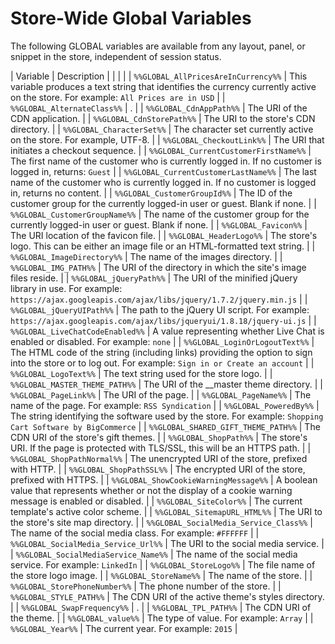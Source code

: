 # Store-Wide Global Variables


The following GLOBAL variables are available from any layout, panel, or snippet in the store, independent of session status.

| Variable | Description |
|  |  |
| `%%GLOBAL_AllPricesAreInCurrency%%` | This variable produces a text string that identifies the currency currently active on the store. For example: <NOBR>`All Prices are in USD`</nobr> |
| `%%GLOBAL_AlternateClass%%` | . |
| `%%GLOBAL_CdnAppPath%%` | The URI of the CDN application. |
| `%%GLOBAL_CdnStorePath%%` | The URI to the store's CDN directory. |
| `%%GLOBAL_CharacterSet%%` | The character set currently active on the store. For example, UTF-8. |
| `%%GLOBAL_CheckoutLink%%` | The URI that initiates a checkout sequence. |
| `%%GLOBAL_CurrentCustomerFirstName%%` | The first name of the customer who is currently logged in. If no customer is logged in, returns: `Guest` |
| `%%GLOBAL_CurrentCustomerLastName%%` | The last name of the customer who is currently logged in. If no customer is logged in, returns no content. |
| `%%GLOBAL_CustomerGroupId%%` | The ID of the customer group for the currently logged-in user or guest. Blank if none. |
| `%%GLOBAL_CustomerGroupName%%` | The name of the customer group for the currently logged-in user or guest. Blank if none. |
| `%%GLOBAL_Favicon%%` | The URI location of the favicon file. |
| `%%GLOBAL_HeaderLogo%%` | The store's logo. This can be either an image file or an HTML-formatted text string. |
| `%%GLOBAL_ImageDirectory%%` | The name of the images directory. |
| `%%GLOBAL_IMG_PATH%%` | The URI of the directory in which the site's image files reside. |
| `%%GLOBAL_jQueryPath%%` | The URI of the minified jQuery library in use. For example:<br>`https://ajax.googleapis.com/ajax/libs/jquery/1.7.2/jquery.min.js` |
| `%%GLOBAL_jQueryUIPath%%` | The path to the jQuery UI script. For example:<br> `https://ajax.googleapis.com/ajax/libs/jqueryui/1.8.18/jquery-ui.js` |
| `%%GLOBAL_LiveChatCodeEnabled%%` | A value representing whether Live Chat is enabled or disabled. For example: `none` |
| `%%GLOBAL_LoginOrLogoutText%%` | The HTML code of the string (including links) providing the option to sign into the store or to log out. For example: <NOBR>`Sign in or Create an account`</nobr> |
| `%%GLOBAL_LogoText%%` | The text string used for the store logo. |
| `%%GLOBAL_MASTER_THEME_PATH%%` | The URI of the __master theme directory. |
| `%%GLOBAL_PageLink%%` | The URI of the page. |
| `%%GLOBAL_PageName%%` | The name of the page. For example: <NOBR>`RSS Syndication`</nobr> |
| `%%GLOBAL_PoweredBy%%` | The string identifying the software used by the store. For example: `Shopping Cart Software by BigCommerce` |
| `%%GLOBAL_SHARED_GIFT_THEME_PATH%%` | The CDN URI of the store's gift themes. |
| `%%GLOBAL_ShopPath%%` | The store's URI. If the page is protected with TLS/SSL, this will be an HTTPS path. |
| `%%GLOBAL_ShopPathNormal%%` | The unencrypted URI of the store, prefixed with HTTP. |
| `%%GLOBAL_ShopPathSSL%%` | The encrypted URI of the store, prefixed with HTTPS. |
| `%%GLOBAL_ShowCookieWarningMessage%%` | A boolean value that represents whether or not the display of a cookie warning message is enabled or disabled. |
| `%%GLOBAL_SiteColor%%` | The current template's active color scheme. |
| `%%GLOBAL_SitemapURL_HTML%%` | The URI to the store's site map directory. |
| `%%GLOBAL_SocialMedia_Service_Class%%` | The name of the social media class. For example: `#FFFFFF` |
| `%%GLOBAL_SocialMedia_Service_Url%%` | The URI to the social media service. |
| `%%GLOBAL_SocialMediaService_Name%%` | The name of the social media service. For example: `LinkedIn` |
| `%%GLOBAL_StoreLogo%%` | The file name of the store logo image. |
| `%%GLOBAL_StoreName%%` | The name of the store. |
| `%%GLOBAL_StorePhoneNumber%%` | The phone number of the store. |
| `%%GLOBAL_STYLE_PATH%%` | The CDN URI of the active theme's styles directory. |
| `%%GLOBAL_SwapFrequency%%` | . |
| `%%GLOBAL_TPL_PATH%%` | The CDN URI of the theme. |
| `%%GLOBAL_value%%` | The type of value. For example: `Array` |
| `%%GLOBAL_Year%%` | The current year. For example: `2015` |


